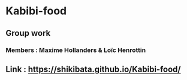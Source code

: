 # Kabibi-food

## Group work
### Members : Maxime Hollanders & Loïc Henrottin

## Link : https://shikibata.github.io/Kabibi-food/
